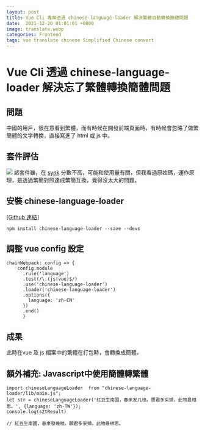 ```yaml
---
layout: post
title: Vue Cli 專案透過 chinese-language-loader 解決繁體自動轉換簡體問題
date:  2021-12-20 01:01:01 +0800
image: translate.webp
categories: Frontend
tags: vue translate chinese Simplified Chinese convert
---
```

# Vue Cli 透過 chinese-language-loader 解決忘了繁體轉換簡體問題

## 問題
中國的用戶，很在意看到繁體，而有時候在開發前端頁面時，有時候會忽略了做繁簡體的文字轉換，直接寫進了 html 或 js 中。

## 套件評估
![](https://i.imgur.com/tJdBhdE.png)
該套件雖，在 [synk](https://snyk.io/advisor/npm-package/chinese-language-loader) 分數不高，可能和使用量有關，但我看過原始碼，運作原理，是透過繁簡對照達成繁簡互換，覺得沒太大的問題。


## 安裝 chinese-language-loader
[[Github 連結]](https://github.com/chendongmeigithub/chinese-language-loader)

```
npm install chinese-language-loader --save --devs
```

## 調整 vue config 設定

```
chainWebpack: config => {
    config.module
      .rule('language')
      .test(/\.(js|vue)$/)
      .use('chinese-language-loader')
      .loader('chinese-language-loader')
      .options({
        language: 'zh-CN'
      })
      .end()
      }
```
## 成果
此時在vue 及 js 檔案中的繁體在打包時，會轉換成簡體。

## 額外補充: Javascript中使用簡體轉繁體

```
import chineseLanguageLoader  from "chinese-language-loader/lib/main.js";
let str = chineseLanguageLoader('红豆生南国，春来发几枝。愿君多采撷，此物最相思。', {language: 'zh-TW'});
console.log(s2tResult)

// 紅豆生南國，春來發幾枝。願君多采擷，此物最相思。
```